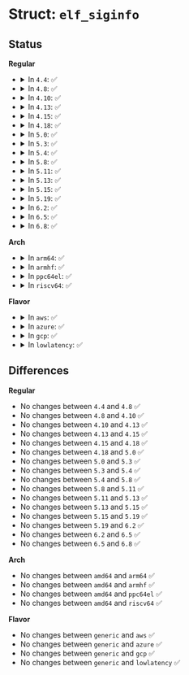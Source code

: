 # Struct: <code>elf_siginfo</code>

## Status
<b>Regular</b>
<ul>
<li>
<details>
<summary>In <code>4.4</code>: ✅</summary>

```c
struct elf_siginfo {
    int si_signo;
    int si_code;
    int si_errno;
};
```
</details>
</li>
<li>
<details>
<summary>In <code>4.8</code>: ✅</summary>

```c
struct elf_siginfo {
    int si_signo;
    int si_code;
    int si_errno;
};
```
</details>
</li>
<li>
<details>
<summary>In <code>4.10</code>: ✅</summary>

```c
struct elf_siginfo {
    int si_signo;
    int si_code;
    int si_errno;
};
```
</details>
</li>
<li>
<details>
<summary>In <code>4.13</code>: ✅</summary>

```c
struct elf_siginfo {
    int si_signo;
    int si_code;
    int si_errno;
};
```
</details>
</li>
<li>
<details>
<summary>In <code>4.15</code>: ✅</summary>

```c
struct elf_siginfo {
    int si_signo;
    int si_code;
    int si_errno;
};
```
</details>
</li>
<li>
<details>
<summary>In <code>4.18</code>: ✅</summary>

```c
struct elf_siginfo {
    int si_signo;
    int si_code;
    int si_errno;
};
```
</details>
</li>
<li>
<details>
<summary>In <code>5.0</code>: ✅</summary>

```c
struct elf_siginfo {
    int si_signo;
    int si_code;
    int si_errno;
};
```
</details>
</li>
<li>
<details>
<summary>In <code>5.3</code>: ✅</summary>

```c
struct elf_siginfo {
    int si_signo;
    int si_code;
    int si_errno;
};
```
</details>
</li>
<li>
<details>
<summary>In <code>5.4</code>: ✅</summary>

```c
struct elf_siginfo {
    int si_signo;
    int si_code;
    int si_errno;
};
```
</details>
</li>
<li>
<details>
<summary>In <code>5.8</code>: ✅</summary>

```c
struct elf_siginfo {
    int si_signo;
    int si_code;
    int si_errno;
};
```
</details>
</li>
<li>
<details>
<summary>In <code>5.11</code>: ✅</summary>

```c
struct elf_siginfo {
    int si_signo;
    int si_code;
    int si_errno;
};
```
</details>
</li>
<li>
<details>
<summary>In <code>5.13</code>: ✅</summary>

```c
struct elf_siginfo {
    int si_signo;
    int si_code;
    int si_errno;
};
```
</details>
</li>
<li>
<details>
<summary>In <code>5.15</code>: ✅</summary>

```c
struct elf_siginfo {
    int si_signo;
    int si_code;
    int si_errno;
};
```
</details>
</li>
<li>
<details>
<summary>In <code>5.19</code>: ✅</summary>

```c
struct elf_siginfo {
    int si_signo;
    int si_code;
    int si_errno;
};
```
</details>
</li>
<li>
<details>
<summary>In <code>6.2</code>: ✅</summary>

```c
struct elf_siginfo {
    int si_signo;
    int si_code;
    int si_errno;
};
```
</details>
</li>
<li>
<details>
<summary>In <code>6.5</code>: ✅</summary>

```c
struct elf_siginfo {
    int si_signo;
    int si_code;
    int si_errno;
};
```
</details>
</li>
<li>
<details>
<summary>In <code>6.8</code>: ✅</summary>

```c
struct elf_siginfo {
    int si_signo;
    int si_code;
    int si_errno;
};
```
</details>
</li>
</ul>
<b>Arch</b>
<ul>
<li>
<details>
<summary>In <code>arm64</code>: ✅</summary>

```c
struct elf_siginfo {
    int si_signo;
    int si_code;
    int si_errno;
};
```
</details>
</li>
<li>
<details>
<summary>In <code>armhf</code>: ✅</summary>

```c
struct elf_siginfo {
    int si_signo;
    int si_code;
    int si_errno;
};
```
</details>
</li>
<li>
<details>
<summary>In <code>ppc64el</code>: ✅</summary>

```c
struct elf_siginfo {
    int si_signo;
    int si_code;
    int si_errno;
};
```
</details>
</li>
<li>
<details>
<summary>In <code>riscv64</code>: ✅</summary>

```c
struct elf_siginfo {
    int si_signo;
    int si_code;
    int si_errno;
};
```
</details>
</li>
</ul>
<b>Flavor</b>
<ul>
<li>
<details>
<summary>In <code>aws</code>: ✅</summary>

```c
struct elf_siginfo {
    int si_signo;
    int si_code;
    int si_errno;
};
```
</details>
</li>
<li>
<details>
<summary>In <code>azure</code>: ✅</summary>

```c
struct elf_siginfo {
    int si_signo;
    int si_code;
    int si_errno;
};
```
</details>
</li>
<li>
<details>
<summary>In <code>gcp</code>: ✅</summary>

```c
struct elf_siginfo {
    int si_signo;
    int si_code;
    int si_errno;
};
```
</details>
</li>
<li>
<details>
<summary>In <code>lowlatency</code>: ✅</summary>

```c
struct elf_siginfo {
    int si_signo;
    int si_code;
    int si_errno;
};
```
</details>
</li>
</ul>

## Differences
<b>Regular</b>
<ul>
<li>
No changes between <code>4.4</code> and <code>4.8</code> ✅
</li>
<li>
No changes between <code>4.8</code> and <code>4.10</code> ✅
</li>
<li>
No changes between <code>4.10</code> and <code>4.13</code> ✅
</li>
<li>
No changes between <code>4.13</code> and <code>4.15</code> ✅
</li>
<li>
No changes between <code>4.15</code> and <code>4.18</code> ✅
</li>
<li>
No changes between <code>4.18</code> and <code>5.0</code> ✅
</li>
<li>
No changes between <code>5.0</code> and <code>5.3</code> ✅
</li>
<li>
No changes between <code>5.3</code> and <code>5.4</code> ✅
</li>
<li>
No changes between <code>5.4</code> and <code>5.8</code> ✅
</li>
<li>
No changes between <code>5.8</code> and <code>5.11</code> ✅
</li>
<li>
No changes between <code>5.11</code> and <code>5.13</code> ✅
</li>
<li>
No changes between <code>5.13</code> and <code>5.15</code> ✅
</li>
<li>
No changes between <code>5.15</code> and <code>5.19</code> ✅
</li>
<li>
No changes between <code>5.19</code> and <code>6.2</code> ✅
</li>
<li>
No changes between <code>6.2</code> and <code>6.5</code> ✅
</li>
<li>
No changes between <code>6.5</code> and <code>6.8</code> ✅
</li>
</ul>
<b>Arch</b>
<ul>
<li>
No changes between <code>amd64</code> and <code>arm64</code> ✅
</li>
<li>
No changes between <code>amd64</code> and <code>armhf</code> ✅
</li>
<li>
No changes between <code>amd64</code> and <code>ppc64el</code> ✅
</li>
<li>
No changes between <code>amd64</code> and <code>riscv64</code> ✅
</li>
</ul>
<b>Flavor</b>
<ul>
<li>
No changes between <code>generic</code> and <code>aws</code> ✅
</li>
<li>
No changes between <code>generic</code> and <code>azure</code> ✅
</li>
<li>
No changes between <code>generic</code> and <code>gcp</code> ✅
</li>
<li>
No changes between <code>generic</code> and <code>lowlatency</code> ✅
</li>
</ul>
